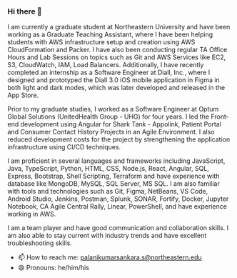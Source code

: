 ### Hi there 👋

I am currently a graduate student at Northeastern University and have been working as a Graduate Teaching Assistant, where I have been helping students with AWS infrastructure setup and creation using AWS CloudFormation and Packer. I have also been conducting regular TA Office Hours and Lab Sessions on topics such as Git and AWS Services like EC2, S3, CloudWatch, IAM, Load Balancers. Additionally, I have recently completed an internship as a Software Engineer at Diall, Inc., where I designed and prototyped the Diall 3.0 iOS mobile application in Figma in both light and dark modes, which was later developed and released in the App Store.

Prior to my graduate studies, I worked as a Software Engineer at Optum Global Solutions (UnitedHealth Group - UHG) for four years. I led the Front-end development using Angular for Shark Tank - Appolink, Patient Portal and Consumer Contact History Projects in an Agile Environment. I also reduced development costs for the project by strengthening the application infrastructure using CI/CD techniques.

I am proficient in several languages and frameworks including JavaScript, Java, TypeScript, Python, HTML, CSS, Node.js, React, Angular, SQL, Express, Bootstrap, Shell Scripting, Terraform and have experience with database like MongoDB, MySQL, SQL Server, MS SQL. I am also familiar with tools and technologies such as Git, Figma, NetBeans, VS Code, Android Studio, Jenkins, Postman, Splunk, SONAR, Fortify, Docker, Jupyter Notebook, CA Agile Central Rally, Linear, PowerShell, and have experience working in AWS. 

I am a team player and have good communication and collaboration skills. I am also able to stay current with industry trends and have excellent troubleshooting skills.

- 📫 How to reach me: palanikumarsankara.s@northeastern.edu
- 😄 Pronouns: he/him/his
